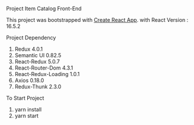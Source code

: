 Project Item Catalog Front-End

This project was bootstrapped with [Create React App](https://github.com/facebook/create-react-app).
with React Version : 16.5.2

Project Dependency
1. Redux 4.0.1
2. Semantic UI 0.82.5
3. React-Redux 5.0.7
4. React-Router-Dom 4.3.1
5. React-Redux-Loading 1.0.1
6. Axios 0.18.0
7. Redux-Thunk 2.3.0

To Start Project
1. yarn install
2. yarn start